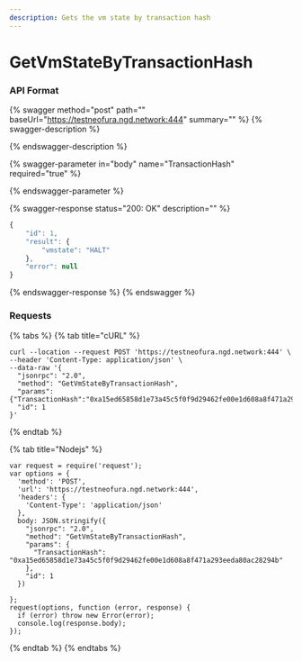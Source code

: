 ```yaml
---
description: Gets the vm state by transaction hash
---
```


# GetVmStateByTransactionHash

### API Format

{% swagger method="post" path="" baseUrl="https://testneofura.ngd.network:444" summary="" %}
{% swagger-description %}

{% endswagger-description %}

{% swagger-parameter in="body" name="TransactionHash" required="true" %}

{% endswagger-parameter %}

{% swagger-response status="200: OK" description="" %}
```javascript
{
    "id": 1,
    "result": {
        "vmstate": "HALT"
    },
    "error": null
}
```
{% endswagger-response %}
{% endswagger %}

### Requests

{% tabs %}
{% tab title="cURL" %}
```
curl --location --request POST 'https://testneofura.ngd.network:444' \
--header 'Content-Type: application/json' \
--data-raw '{
  "jsonrpc": "2.0",
  "method": "GetVmStateByTransactionHash",
  "params": {"TransactionHash":"0xa15ed65858d1e73a45c5f0f9d29462fe00e1d608a8f471a293eeda80ac28294b"},
  "id": 1
}'
```
{% endtab %}

{% tab title="Nodejs" %}
```
var request = require('request');
var options = {
  'method': 'POST',
  'url': 'https://testneofura.ngd.network:444',
  'headers': {
    'Content-Type': 'application/json'
  },
  body: JSON.stringify({
    "jsonrpc": "2.0",
    "method": "GetVmStateByTransactionHash",
    "params": {
      "TransactionHash": "0xa15ed65858d1e73a45c5f0f9d29462fe00e1d608a8f471a293eeda80ac28294b"
    },
    "id": 1
  })

};
request(options, function (error, response) {
  if (error) throw new Error(error);
  console.log(response.body);
});
```
{% endtab %}
{% endtabs %}
